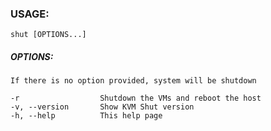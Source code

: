 ### USAGE:
```
shut [OPTIONS...]
```
  
##### OPTIONS:
```
If there is no option provided, system will be shutdown

-r                  Shutdown the VMs and reboot the host
-v, --version       Show KVM Shut version
-h, --help          This help page
```
